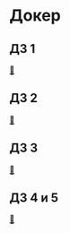 # Докер

## ДЗ 1

[🔴](dz1/README.md)

## ДЗ 2

[🔴](dz2/README.md)

## ДЗ 3

[🔴](dz3/README.md)

## ДЗ 4 и 5

[🔴](dz4/README.md)

